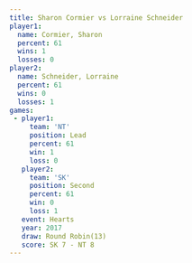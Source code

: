 ```yaml
---
title: Sharon Cormier vs Lorraine Schneider
player1:                   
  name: Cormier, Sharon    
  percent: 61              
  wins: 1                  
  losses: 0                
player2:                   
  name: Schneider, Lorraine
  percent: 61              
  wins: 0                  
  losses: 1                
games:
 - player1:        
     team: 'NT'    
     position: Lead
     percent: 61   
     win: 1        
     loss: 0       
   player2:          
     team: 'SK'      
     position: Second
     percent: 61     
     win: 0          
     loss: 1         
   event: Hearts        
   year: 2017           
   draw: Round Robin(13)
   score: SK 7 - NT 8   
---
```

